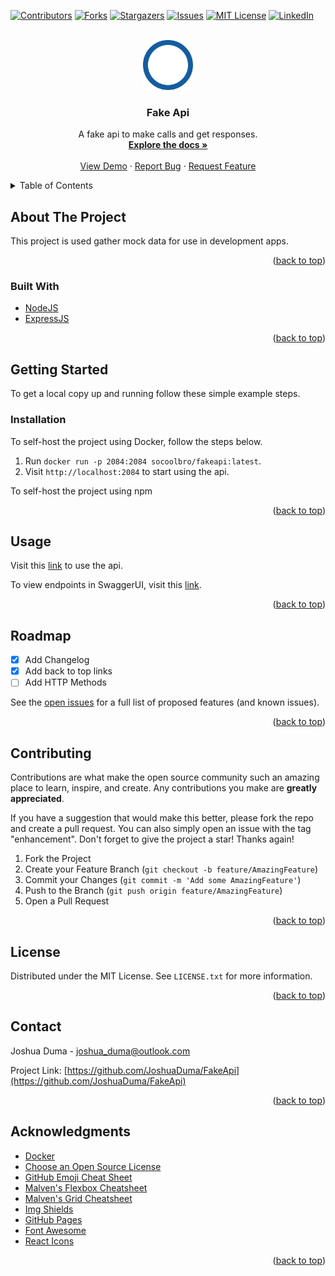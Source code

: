 <div id="top"></div>

[![Contributors][contributors-shield]][contributors-url]
[![Forks][forks-shield]][forks-url]
[![Stargazers][stars-shield]][stars-url]
[![Issues][issues-shield]][issues-url]
[![MIT License][license-shield]][license-url]
[![LinkedIn][linkedin-shield]][linkedin-url]



<!-- PROJECT LOGO --> 
<br />
<div align="center">
  <a href="https://github.com/JoshuaDuma/FakeApi">
    <img src="images/main_logo.png" alt="Logo" width="80" height="80">
  </a>

  <h3 align="center">Fake Api</h3>

  <p align="center">
    A fake api to make calls and get responses.
    <br />
    <a href="https://github.com/JoshuaDuma/FakeApi"><strong>Explore the docs »</strong></a>
    <br />
    <br />
    <a href="https://fakeapi.joshuaduma.ca">View Demo</a>
    ·
    <a href="https://github.com/JoshuaDuma/FakeApi/issues">Report Bug</a>
    ·
    <a href="https://github.com/JoshuaDuma/FakeApi/issues">Request Feature</a>
  </p>
</div>



<!-- TABLE OF CONTENTS -->
<details>
  <summary>Table of Contents</summary>
  <ol>
    <li>
      <a href="#about-the-project">About The Project</a>
      <ul>
        <li><a href="#built-with">Built With</a></li>
      </ul>
    </li>
    <li>
      <a href="#getting-started">Getting Started</a>
      <ul>
        <li><a href="#installation">Installation</a></li>
      </ul>
    </li>
    <li><a href="#usage">Usage</a></li>
    <li><a href="#roadmap">Roadmap</a></li>
    <li><a href="#contributing">Contributing</a></li>
    <li><a href="#license">License</a></li>
    <li><a href="#contact">Contact</a></li>
    <li><a href="#acknowledgments">Acknowledgments</a></li>
  </ol>
</details>



<!-- ABOUT THE PROJECT -->
## About The Project

This project is used gather mock data for use in development apps.

<p align="right">(<a href="#top">back to top</a>)</p>



### Built With

* [NodeJS](https://nodejs.org/en/)
* [ExpressJS](https://expressjs.com/)

<p align="right">(<a href="#top">back to top</a>)</p>



<!-- GETTING STARTED -->
## Getting Started

To get a local copy up and running follow these simple example steps.



### Installation

To self-host the project using Docker, follow the steps below.

1. Run `docker run -p 2084:2084 socoolbro/fakeapi:latest`.
2. Visit `http://localhost:2084` to start using the api.

To self-host the project using npm

<p align="right">(<a href="#top">back to top</a>)</p>



<!-- USAGE EXAMPLES -->
## Usage

Visit this [link](https://fakeapi.joshuaduma.ca) to use the api.

To view endpoints in SwaggerUI, visit this [link](https://fakeapi.joshuaduma.ca/api-docs). 

<p align="right">(<a href="#top">back to top</a>)</p>



<!-- ROADMAP -->
## Roadmap

- [x] Add Changelog
- [x] Add back to top links
- [ ] Add HTTP Methods

See the [open issues](https://github.com/JoshuaDuma/FakeApi/issues) for a full list of proposed features (and known issues).

<p align="right">(<a href="#top">back to top</a>)</p>



<!-- CONTRIBUTING -->
## Contributing

Contributions are what make the open source community such an amazing place to learn, inspire, and create. Any contributions you make are **greatly appreciated**.

If you have a suggestion that would make this better, please fork the repo and create a pull request. You can also simply open an issue with the tag "enhancement".
Don't forget to give the project a star! Thanks again!

1. Fork the Project
2. Create your Feature Branch (`git checkout -b feature/AmazingFeature`)
3. Commit your Changes (`git commit -m 'Add some AmazingFeature'`)
4. Push to the Branch (`git push origin feature/AmazingFeature`)
5. Open a Pull Request

<p align="right">(<a href="#top">back to top</a>)</p>



<!-- LICENSE -->
## License

Distributed under the MIT License. See `LICENSE.txt` for more information.

<p align="right">(<a href="#top">back to top</a>)</p>



<!-- CONTACT -->
## Contact

Joshua Duma - joshua_duma@outlook.com

Project Link: [https://github.com/JoshuaDuma/FakeApi](https://github.com/JoshuaDuma/FakeApi)

<p align="right">(<a href="#top">back to top</a>)</p>



<!-- ACKNOWLEDGMENTS -->
## Acknowledgments

* [Docker](https://www.docker.com/)
* [Choose an Open Source License](https://choosealicense.com)
* [GitHub Emoji Cheat Sheet](https://www.webpagefx.com/tools/emoji-cheat-sheet)
* [Malven's Flexbox Cheatsheet](https://flexbox.malven.co/)
* [Malven's Grid Cheatsheet](https://grid.malven.co/)
* [Img Shields](https://shields.io)
* [GitHub Pages](https://pages.github.com)
* [Font Awesome](https://fontawesome.com)
* [React Icons](https://react-icons.github.io/react-icons/search)

<p align="right">(<a href="#top">back to top</a>)</p>



<!-- MARKDOWN LINKS & IMAGES -->
<!-- https://www.markdownguide.org/basic-syntax/#reference-style-links -->
[contributors-shield]: https://img.shields.io/github/contributors/JoshuaDuma/FakeApi.svg?style=for-the-badge
[contributors-url]: https://github.com/JoshuaDuma/FakeApi/graphs/contributors
[forks-shield]: https://img.shields.io/github/forks/JoshuaDuma/FakeApi.svg?style=for-the-badge
[forks-url]: https://github.com/JoshuaDuma/FakeApi/network/members
[stars-shield]: https://img.shields.io/github/stars/JoshuaDuma/FakeApi.svg?style=for-the-badge
[stars-url]: https://github.com/JoshuaDuma/FakeApi/stargazers
[issues-shield]: https://img.shields.io/github/issues/JoshuaDuma/FakeApi.svg?style=for-the-badge
[issues-url]: https://github.com/JoshuaDuma/FakeApi/issues
[license-shield]: https://img.shields.io/github/license/JoshuaDuma/FakeApi.svg?style=for-the-badge
[license-url]: https://github.com/JoshuaDuma/FakeApi/blob/master/LICENSE.txt
[linkedin-shield]: https://img.shields.io/badge/-LinkedIn-black.svg?style=for-the-badge&logo=linkedin&colorB=555
[linkedin-url]: https://www.linkedin.com/in/joshuaduma/
[product-screenshot]: images/screenshot.png
